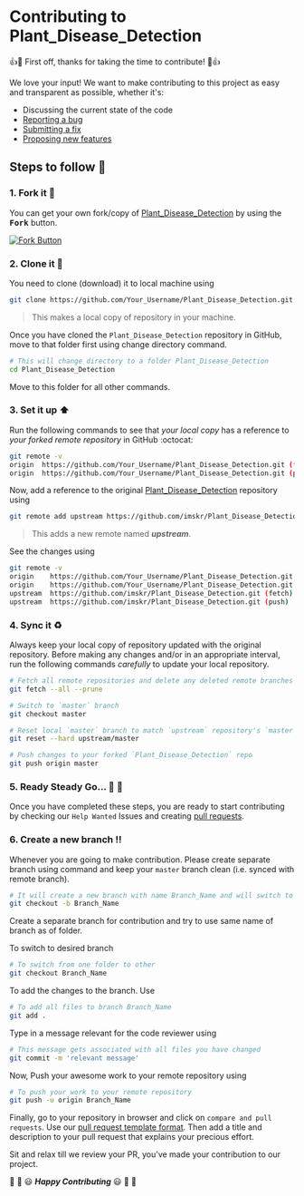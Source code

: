# Contributing to Plant_Disease_Detection

:+1::tada: First off, thanks for taking the time to contribute! :tada::+1:

We love your input! We want to make contributing to this project as easy and transparent as possible, whether it's:

- Discussing the current state of the code
- [Reporting a bug](https://github.com/imskr/Plant_Disease_Detection/blob/master/.github/ISSUE_TEMPLATE/bug_report_template.md)
- [Submitting a fix](https://github.com/imskr/Plant_Disease_Detection/blob/master/pull_request_template.md)
- [Proposing new features](https://github.com/imskr/Plant_Disease_Detection/blob/master/.github/ISSUE_TEMPLATE/feature_request_template.md)

## Steps to follow :scroll:

### 1. Fork it :fork_and_knife:

You can get your own fork/copy of [Plant_Disease_Detection]( https://github.com/imskr/Plant_Disease_Detection) by using the <kbd><b>Fork</b></kbd></a> button.

 [![Fork Button](https://help.github.com/assets/images/help/repository/fork_button.jpg)](https://github.com/imskr/Plant_Disease_Detection)

### 2. Clone it :busts_in_silhouette:

You need to clone (download) it to local machine using

```sh
git clone https://github.com/Your_Username/Plant_Disease_Detection.git
```

> This makes a local copy of repository in your machine.

Once you have cloned the ` Plant_Disease_Detection ` repository in GitHub, move to that folder first using change directory command.

```sh
# This will change directory to a folder Plant_Disease_Detection
cd Plant_Disease_Detection
```

Move to this folder for all other commands.

### 3. Set it up :arrow_up:

Run the following commands to see that *your local copy* has a reference to *your forked remote repository* in GitHub :octocat:

```sh
git remote -v
origin  https://github.com/Your_Username/Plant_Disease_Detection.git (fetch)
origin  https://github.com/Your_Username/Plant_Disease_Detection.git (push)
```

Now, add a reference to the original [Plant_Disease_Detection](https://github.com/imskr/Plant_Disease_Detection) repository using

```sh
git remote add upstream https://github.com/imskr/Plant_Disease_Detection.git
```

> This adds a new remote named ***upstream***.

See the changes using

```sh
git remote -v
origin    https://github.com/Your_Username/Plant_Disease_Detection.git (fetch)
origin    https://github.com/Your_Username/Plant_Disease_Detection.git (push)
upstream  https://github.com/imskr/Plant_Disease_Detection.git (fetch)
upstream  https://github.com/imskr/Plant_Disease_Detection.git (push)
```

### 4. Sync it :recycle:

Always keep your local copy of repository updated with the original repository.
Before making any changes and/or in an appropriate interval, run the following commands *carefully* to update your local repository.

```sh
# Fetch all remote repositories and delete any deleted remote branches
git fetch --all --prune

# Switch to `master` branch
git checkout master

# Reset local `master` branch to match `upstream` repository's `master` branch
git reset --hard upstream/master

# Push changes to your forked `Plant_Disease_Detection` repo
git push origin master
```

### 5. Ready Steady Go... :turtle: :rabbit2:

Once you have completed these steps, you are ready to start contributing by checking our `Help Wanted` Issues and creating [pull requests](https://github.com/imskr/Plant_Disease_Detection/pulls).

### 6. Create a new branch :bangbang:

Whenever you are going to make contribution. Please create separate branch using command and keep your `master` branch clean (i.e. synced with remote branch).

```sh
# It will create a new branch with name Branch_Name and will switch to that branch.
git checkout -b Branch_Name
```

Create a separate branch for contribution and try to use same name of branch as of folder.

To switch to desired branch

```sh
# To switch from one folder to other
git checkout Branch_Name
```

To add the changes to the branch. Use

```sh
# To add all files to branch Branch_Name
git add .
```

Type in a message relevant for the code reviewer using

```sh
# This message gets associated with all files you have changed
git commit -m 'relevant message'
```

Now, Push your awesome work to your remote repository using

```sh
# To push your work to your remote repository
git push -u origin Branch_Name
```

Finally, go to your repository in browser and click on `compare and pull requests`.
Use our [pull request template format](https://github.com/imskr/Plant_Disease_Detection/blob/master/pull_request_template.md).
Then add a title and description to your pull request that explains your precious effort. 

Sit and relax till we review your PR, you've made your contribution to our project.

:tada: :confetti_ball: :smiley: _**Happy Contributing**_ :smiley: :confetti_ball: :tada:

